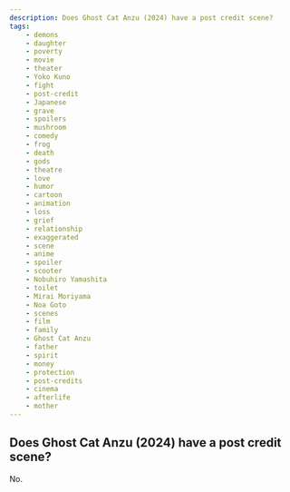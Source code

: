 ```yaml
---
description: Does Ghost Cat Anzu (2024) have a post credit scene?
tags: 
    - demons
    - daughter
    - poverty
    - movie
    - theater
    - Yoko Kuno
    - fight
    - post-credit
    - Japanese
    - grave
    - spoilers
    - mushroom
    - comedy
    - frog
    - death
    - gods
    - theatre
    - love
    - humor
    - cartoon
    - animation
    - loss
    - grief
    - relationship
    - exaggerated
    - scene
    - anime
    - spoiler
    - scooter
    - Nobuhiro Yamashita
    - toilet
    - Mirai Moriyama
    - Noa Goto
    - scenes
    - film
    - family
    - Ghost Cat Anzu
    - father
    - spirit
    - money
    - protection
    - post-credits
    - cinema
    - afterlife
    - mother
---
```


## Does Ghost Cat Anzu (2024) have a post credit scene?

No.
